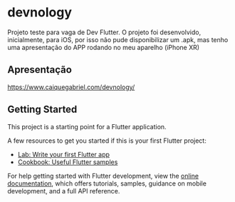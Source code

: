 # devnology

Projeto teste para vaga de Dev Flutter.
O projeto foi desenvolvido, inicialmente, para iOS, por isso não pude disponibilizar um .apk,
mas tenho uma apresentação do APP rodando no meu aparelho (iPhone XR)

## Apresentação
https://www.caiquegabriel.com/devnology/
## Getting Started

This project is a starting point for a Flutter application.

A few resources to get you started if this is your first Flutter project:

- [Lab: Write your first Flutter app](https://docs.flutter.dev/get-started/codelab)
- [Cookbook: Useful Flutter samples](https://docs.flutter.dev/cookbook)

For help getting started with Flutter development, view the
[online documentation](https://docs.flutter.dev/), which offers tutorials,
samples, guidance on mobile development, and a full API reference.
